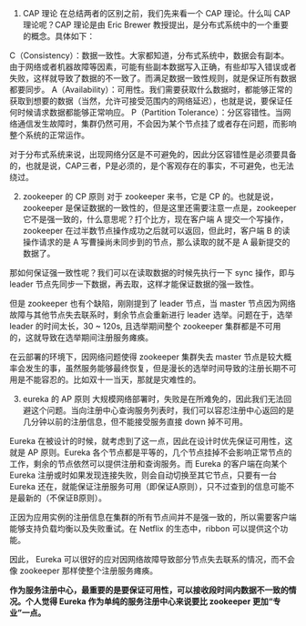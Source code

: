 1. CAP 理论
  在总结两者的区别之前，我们先来看一个 CAP 理论。什么叫 CAP 理论呢？CAP 理论是由 Eric Brewer 教授提出，是分布式系统中的一个重要的概念。具体如下：

C（Consistency）：数据一致性。大家都知道，分布式系统中，数据会有副本。由于网络或者机器故障等因素，可能有些副本数据写入正确，有些却写入错误或者失败，这样就导致了数据的不一致了。而满足数据一致性规则，就是保证所有数据都要同步。
A（Availability）：可用性。我们需要获取什么数据时，都能够正常的获取到想要的数据（当然，允许可接受范围内的网络延迟），也就是说，要保证任何时候请求数据都能够正常响应。
P（Partition Tolerance）：分区容错性。当网络通信发生故障时，集群仍然可用，不会因为某个节点挂了或者存在问题，而影响整个系统的正常运作。

对于分布式系统来说，出现网络分区是不可避免的，因此分区容错性是必须要具备的，也就是说，CAP三者，P是必须的，是个客观存在的事实，不可避免，也无法绕过。

2. zookeeper 的 CP 原则
  对于 zookeeper 来书，它是 CP 的。也就是说，zookeeper 是保证数据的一致性的，但是这里还需要注意一点是，zookeeper 它不是强一致的，什么意思呢？打个比方，现在客户端 A 提交一个写操作，zookeeper 在过半数节点操作成功之后就可以返回，但此时，客户端 B 的读操作请求的是 A 写曹操尚未同步到的节点，那么读取的就不是 A 最新提交的数据了。

那如何保证强一致性呢？我们可以在读取数据的时候先执行一下 sync 操作，即与 leader 节点先同步一下数据，再去取，这样才能保证数据的强一致性。

但是 zookeeper 也有个缺陷，刚刚提到了 leader 节点，当 master 节点因为网络故障与其他节点失去联系时，剩余节点会重新进行 leader 选举。问题在于，选举 leader 的时间太长，30 ~ 120s, 且选举期间整个 zookeeper 集群都是不可用的，这就导致在选举期间注册服务瘫痪。

在云部署的环境下，因网络问题使得 zookeeper 集群失去 master 节点是较大概率会发生的事，虽然服务能够最终恢复，但是漫长的选举时间导致的注册长期不可用是不能容忍的。比如双十一当天，那就是灾难性的。

3. eureka 的 AP 原则
  大规模网络部署时，失败是在所难免的，因此我们无法回避这个问题。当向注册中心查询服务列表时，我们可以容忍注册中心返回的是几分钟以前的注册信息，但不能接受服务直接 down 掉不可用。

Eureka 在被设计的时候，就考虑到了这一点，因此在设计时优先保证可用性，这就是 AP 原则。Eureka 各个节点都是平等的，几个节点挂掉不会影响正常节点的工作，剩余的节点依然可以提供注册和查询服务。而 Eureka 的客户端在向某个 Eureka 注册或时如果发现连接失败，则会自动切换至其它节点，只要有一台 Eureka 还在，就能保证注册服务可用（即保证A原则），只不过查到的信息可能不是最新的（不保证B原则）。

正因为应用实例的注册信息在集群的所有节点间并不是强一致的，所以需要客户端能够支持负载均衡以及失败重试。在 Netflix 的生态中，ribbon 可以提供这个功能。

因此， Eureka 可以很好的应对因网络故障导致部分节点失去联系的情况，而不会像 zookeeper 那样使整个注册服务瘫痪。

**作为服务注册中心，最重要的是要保证可用性，可以接收段时间内数据不一致的情况。个人觉得 Eureka 作为单纯的服务注册中心来说要比 zookeeper 更加“专业”一点。**

